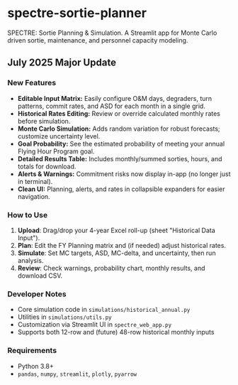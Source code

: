 # spectre-sortie-planner
SPECTRE: Sortie Planning & Simulation. A Streamlit app for Monte Carlo driven sortie, maintenance, and personnel capacity modeling.

## July 2025 Major Update

### New Features
- **Editable Input Matrix:** Easily configure O&M days, degraders, turn patterns, commit rates, and ASD for each month in a single grid.
- **Historical Rates Editing:** Review or override calculated monthly rates before simulation.
- **Monte Carlo Simulation:** Adds random variation for robust forecasts; customize uncertainty level.
- **Goal Probability:** See the estimated probability of meeting your annual Flying Hour Program goal.
- **Detailed Results Table:** Includes monthly/summed sorties, hours, and totals for download.
- **Alerts & Warnings:** Commitment risks now display in-app (no longer just in terminal).
- **Clean UI:** Planning, alerts, and rates in collapsible expanders for easier navigation.

### How to Use
1. **Upload**: Drag/drop your 4-year Excel roll-up (sheet "Historical Data Input").
2. **Plan**: Edit the FY Planning matrix and (if needed) adjust historical rates.
3. **Simulate**: Set MC targets, ASD, MC-delta, and uncertainty, then run analysis.
4. **Review**: Check warnings, probability chart, monthly results, and download CSV.

### Developer Notes
- Core simulation code in `simulations/historical_annual.py`
- Utilities in `simulations/utils.py`
- Customization via Streamlit UI in `spectre_web_app.py`
- Supports both 12-row and (future) 48-row historical monthly inputs

### Requirements
- Python 3.8+
- `pandas`, `numpy`, `streamlit`, `plotly`, `pyarrow`
